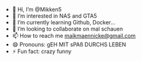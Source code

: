 - 👋 Hi, I’m @Mikken5
- 👀 I’m interested in NAS and GTA5
- 🌱 I’m currently learning Github, Docker...
- 💞️ I’m looking to collaborate on mal schauen
- 📫 How to reach me maikmaennicke@gmail.com
- 😄 Pronouns: gEH MIT sPAß DURCHS LEBEN
- ⚡ Fun fact: crazy funny 

<!---
Mikken5/Mikken5 is a ✨ special ✨ repository because its `README.md` (this file) appears on your GitHub profile.
You can click the Preview link to take a look at your changes.
--->
